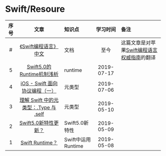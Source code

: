 # Swift/Resoure

|序号|文章|知识点|学习时间|备注|
|:--:|:--:|:--|:--:|:--|
|#|[《Swift编程语言》中文](https://swiftgg.gitbook.io/swift/)|文档|至今|这篇文章是对苹果[Swift编程语言权威指南](https://swift.org/)的翻译|
|5|[Swift5.0的Runtime机制浅析](https://juejin.im/post/5d29fb63e51d4510aa01159d?utm_source=gold_browser_extension)|runtime|2019-07-17||
|4|[iOS - Swift 面向协议编程（一）](https://www.jianshu.com/p/0c34114b94e7)|元类型|2019-07-06||
|3|[理解 Swift 中的元类型：.Type 与 .self](https://www.jianshu.com/p/36083d0404b9)|元类型|2019-05-10||
|2|[Swift5.0新特性更新？](https://juejin.im/post/5c4eb13651882522c03ea936)|Swift5.0新特性|2019-05-09||
|1|[Swift Runtime？](https://www.cnblogs.com/taoxu/p/7975984.html)|Swift中运用Runtime|2019-05-08||


